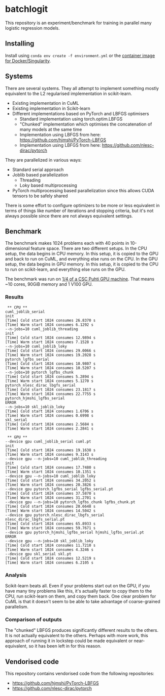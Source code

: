 # batchlogit

This repository is an experiment/benchmark for training in parallel many
logistic regression models.

## Installing

Install using `conda env create -f environment.yml` or the [container image for
Docker/Singularity](https://github.com/users/frankier/packages/container/package/batchlogit).

## Systems

There are several systems. They all attempt to implement something mostly
equivalent to the L2 regularised implementation in scikit-learn.

 * Existing implementation in CuML
 * Existing implementation in Scikit-learn
 * Different implementations based on PyTorch and LBFGS optimisers
   * Standard implementation using torch.optim.LBFGS
   * "Chunked" implementation which optimises the concatenation of many models
     at the same time
   * Implementation using LBFGS from here:
     https://github.com/hjmshi/PyTorch-LBFGS
   * Implementation using LBFGS from here:
     https://github.com/nlesc-dirac/pytorch

They are parallelized in various ways:

 * Standard serial approach
 * Joblib based parallelization
   * Threading
   * Loky based multiprocessing
 * PyTorch multiprocessing based parallelization since this allows CUDA tensors
   to be safely shared

There is some effort to configure optimizers to be more or less equivalent in
terms of things like number of iterations and stopping criteria, but it's not
always possible since there are not always equivalent settings.

## Benchmark

The benchmark makes 1024 problems each with 40 points in 10-dimensional feature
space. There are two different setups. In the CPU setup, the data begins in CPU
memory. In this setup, it is copied to the GPU and back to run on CuML, and
everything else runs on the CPU. In the GPU setup, the data begins in GPU
memory. In this setup, it is copied to the CPU to run on scikit-learn, and
everything else runs on the GPU.

The benchmark was run on [1/4 of a CSC Puhti GPU
machine](https://docs.csc.fi/computing/systems-puhti/). That means ~10 cores,
90GiB memory and 1 V100 GPU.

### Results

```
 ** CPU ** 
cuml_joblib_serial
init
[Time] Cold start 1024 consumes 26.8370 s
[Time] Warm start 1024 consumes 6.1292 s
--n-jobs=10 cuml_joblib_threading
init
[Time] Cold start 1024 consumes 12.9894 s
[Time] Warm start 1024 consumes 7.1528 s
--n-jobs=10 cuml_joblib_loky
[Time] Cold start 1024 consumes 29.0066 s
[Time] Warm start 1024 consumes 19.2028 s
pytorch_lgfbs_serial
[Time] Cold start 1024 consumes 10.9807 s
[Time] Warm start 1024 consumes 10.5207 s
--n-jobs=10 pytorch_lgfbs_chunk
[Time] Cold start 1024 consumes 5.2894 s
[Time] Warm start 1024 consumes 5.1270 s
pytorch_nlesc_dirac_lbgfs_serial
[Time] Cold start 1024 consumes 23.1817 s
[Time] Warm start 1024 consumes 22.7755 s
pytorch_hjmshi_lgfbs_serial
ERROR
--n-jobs=10 skl_joblib_loky
[Time] Cold start 1024 consumes 1.6706 s
[Time] Warm start 1024 consumes 0.6998 s
skl_serial
[Time] Cold start 1024 consumes 2.5684 s
[Time] Warm start 1024 consumes 2.2841 s

 ** GPU ** 
--device gpu cuml_joblib_serial cuml.pt
init
[Time] Cold start 1024 consumes 19.1638 s
[Time] Warm start 1024 consumes 9.3143 s
--device gpu --n-jobs=10 cuml_joblib_threading
init
[Time] Cold start 1024 consumes 17.7480 s
[Time] Warm start 1024 consumes 10.1351 s
--device gpu --n-jobs=10 cuml_joblib_loky
[Time] Cold start 1024 consumes 34.2052 s
[Time] Warm start 1024 consumes 20.3826 s
--device gpu pytorch_lgfbs_serial lgfbs_serial.pt
[Time] Cold start 1024 consumes 37.5870 s
[Time] Warm start 1024 consumes 31.2701 s
--device gpu --n-jobs=10 pytorch_lgfbs_chunk lgfbs_chunk.pt
[Time] Cold start 1024 consumes 20.6648 s
[Time] Warm start 1024 consumes 14.5042 s
--device gpu pytorch_nlesc_dirac_lbgfs_serial nlesc_dirac_lbgfs_serial.pt
[Time] Cold start 1024 consumes 65.8933 s
[Time] Warm start 1024 consumes 59.7671 s
--device gpu pytorch_hjmshi_lgfbs_serial hjmshi_lgfbs_serial.pt
ERROR
--device gpu --n-jobs=10 skl_joblib_loky
[Time] Cold start 1024 consumes 11.7210 s
[Time] Warm start 1024 consumes 4.3246 s
--device gpu skl_serial skl.pt
[Time] Cold start 1024 consumes 12.5219 s
[Time] Warm start 1024 consumes 6.2105 s
```

### Analysis

Scikit-learn beats all. Even if your problems start out on the GPU, if you have
many tiny problems like this, it's actually faster to copy them to the CPU, run
scikit-learn on them, and copy them back. One clear problem for CuML is that it
doesn't seem to be able to take advantage of coarse-grained parallelism.

### Comparison of outputs

The "chunked" LBFGS produces significantly different results to the others. It
is not actually equivalent to the others. Perhaps with more work, this approach
of running it in lockstep could be made equivalent or near-equivalent, so it
has been left in for this reason.

## Vendorised code

This repository contains vendorised code from the following repositories:

 * https://github.com/hjmshi/PyTorch-LBFGS
 * https://github.com/nlesc-dirac/pytorch
